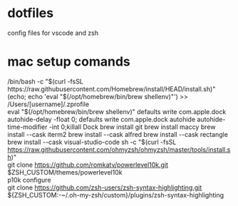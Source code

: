 # dotfiles
config files for vscode and zsh

# mac setup comands
/bin/bash -c "$(curl -fsSL https://raw.githubusercontent.com/Homebrew/install/HEAD/install.sh)"    
(echo; echo 'eval "$(/opt/homebrew/bin/brew shellenv)"') >> /Users/[username]/.zprofile  
eval "$(/opt/homebrew/bin/brew shellenv)"  
defaults write com.apple.dock autohide-delay -float 0; defaults write com.apple.dock autohide autohide-time-modifier -int 0;killall Dock  
brew install git   
brew install maccy  
brew install --cask iterm2  
brew install --cask alfred  
brew install --cask rectangle
brew install --cask visual-studio-code  
sh -c "$(curl -fsSL https://raw.githubusercontent.com/ohmyzsh/ohmyzsh/master/tools/install.sh)"  
git clone https://github.com/romkatv/powerlevel10k.git $ZSH_CUSTOM/themes/powerlevel10k  
p10k configure  
git clone https://github.com/zsh-users/zsh-syntax-highlighting.git ${ZSH_CUSTOM:-~/.oh-my-zsh/custom}/plugins/zsh-syntax-highlighting  
